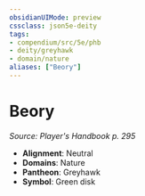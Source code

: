 ```yaml
---
obsidianUIMode: preview
cssclass: json5e-deity
tags:
- compendium/src/5e/phb
- deity/greyhawk
- domain/nature
aliases: ["Beory"]
---
```

# Beory
*Source: Player's Handbook p. 295* 

- **Alignment**: Neutral
- **Domains**: Nature
- **Pantheon**: Greyhawk
- **Symbol**: Green disk